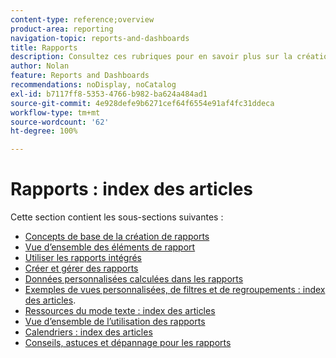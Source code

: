 ```yaml
---
content-type: reference;overview
product-area: reporting
navigation-topic: reports-and-dashboards
title: Rapports
description: Consultez ces rubriques pour en savoir plus sur la création de rapports dans Adobe Workfront.
author: Nolan
feature: Reports and Dashboards
recommendations: noDisplay, noCatalog
exl-id: b7117ff8-5353-4766-b982-ba624a484ad1
source-git-commit: 4e928defe9b6271cef64f6554e91af4fc31ddeca
workflow-type: tm+mt
source-wordcount: '62'
ht-degree: 100%

---
```


# Rapports : index des articles

<!-- Audited: 1/2024 -->

Cette section contient les sous-sections suivantes :

* [Concepts de base de la création de rapports](../../reports-and-dashboards/reports/reporting/reporting-basics.md)
* [Vue d’ensemble des éléments de rapport](../../reports-and-dashboards/reports/reporting-elements/reporting-elements-overview.md)
* [Utiliser les rapports intégrés](../../reports-and-dashboards/reports/using-built-in-reports/use-built-in-reports.md)
* [Créer et gérer des rapports](../../reports-and-dashboards/reports/creating-and-managing-reports/create-manage-reports.md)
* [Données personnalisées calculées dans les rapports](../../reports-and-dashboards/reports/calc-cstm-data-reports/calculated-custom-data-reports.md)
* [Exemples de vues personnalisées, de filtres et de regroupements : index des articles](../../reports-and-dashboards/reports/custom-view-filter-grouping-samples/custom-view-filter-grouping-samples.md).
* [Ressources du mode texte : index des articles](../../reports-and-dashboards/reports/text-mode/text-mode-resources.md)
* [Vue d’ensemble de l’utilisation des rapports](../../reports-and-dashboards/reports/report-usage/report-usage-overview.md)
* [Calendriers : index des articles](../../reports-and-dashboards/reports/calendars/calendars.md)
* [Conseils, astuces et dépannage pour les rapports](../../reports-and-dashboards/reports/tips-tricks-and-troubleshooting/tips-troubleshooting-reports.md)
